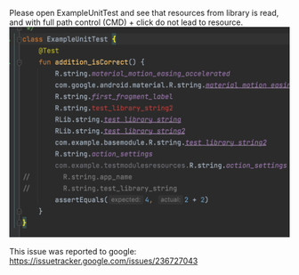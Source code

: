 Please open ExampleUnitTest and see that resources from library is read, 
and with full path control (CMD) + click do not lead to resource. 
![Screenshot](Screenshot.png)

This issue was reported to google: https://issuetracker.google.com/issues/236727043
